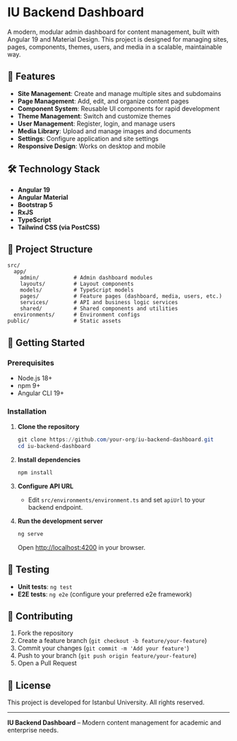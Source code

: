 # IU Backend Dashboard

A modern, modular admin dashboard for content management, built with Angular 19 and Material Design. This project is designed for managing sites, pages, components, themes, users, and media in a scalable, maintainable way.

## 🚀 Features

- **Site Management**: Create and manage multiple sites and subdomains
- **Page Management**: Add, edit, and organize content pages
- **Component System**: Reusable UI components for rapid development
- **Theme Management**: Switch and customize themes
- **User Management**: Register, login, and manage users
- **Media Library**: Upload and manage images and documents
- **Settings**: Configure application and site settings
- **Responsive Design**: Works on desktop and mobile

## 🛠️ Technology Stack

- **Angular 19**
- **Angular Material**
- **Bootstrap 5**
- **RxJS**
- **TypeScript**
- **Tailwind CSS (via PostCSS)**

## 📁 Project Structure

```
src/
  app/
    admin/           # Admin dashboard modules
    layouts/         # Layout components
    models/          # TypeScript models
    pages/           # Feature pages (dashboard, media, users, etc.)
    services/        # API and business logic services
    shared/          # Shared components and utilities
  environments/      # Environment configs
public/              # Static assets
```

## 🚦 Getting Started

### Prerequisites

- Node.js 18+
- npm 9+
- Angular CLI 19+

### Installation

1. **Clone the repository**
   ```powershell
   git clone https://github.com/your-org/iu-backend-dashboard.git
   cd iu-backend-dashboard
   ```
2. **Install dependencies**
   ```powershell
   npm install
   ```
3. **Configure API URL**

   - Edit `src/environments/environment.ts` and set `apiUrl` to your backend endpoint.

4. **Run the development server**
   ```powershell
   ng serve
   ```
   Open [http://localhost:4200](http://localhost:4200) in your browser.

## 🧪 Testing

- **Unit tests**: `ng test`
- **E2E tests**: `ng e2e` (configure your preferred e2e framework)

## 🤝 Contributing

1. Fork the repository
2. Create a feature branch (`git checkout -b feature/your-feature`)
3. Commit your changes (`git commit -m 'Add your feature'`)
4. Push to your branch (`git push origin feature/your-feature`)
5. Open a Pull Request

## 📄 License

This project is developed for Istanbul University. All rights reserved.

---

**IU Backend Dashboard** – Modern content management for academic and enterprise needs.
